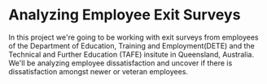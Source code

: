 # Analyzing Employee Exit Surveys

In this project we're going to be working with exit surveys from employees of the Department of Education, Training and Employment(DETE) and the Technical and Further Education (TAFE) insitute in Queensland, Australia. We'll be analyzing employee dissatisfaction and uncover if there is dissatisfaction amongst newer or veteran employees.
